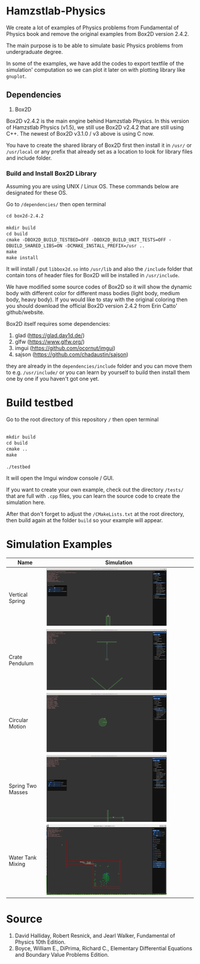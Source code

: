 # Hamzstlab-Physics
We create a lot of examples of Physics problems from Fundamental of Physics book and remove the original examples from Box2D version 2.4.2.

The main purpose is to be able to simulate basic Physics problems from undergraduate degree. 

In some of the examples, we have add the codes to export textfile of the simulation' computation so we can plot it later on with plotting library like `gnuplot`.

## Dependencies

1. Box2D

Box2D v2.4.2 is the main engine behind Hamzstlab Physics. In this version of Hamzstlab Physics (v1.5), we still use Box2D v2.4.2 that are still using C++. The newest of Box2D v3.1.0 / v3 above is using C now.

You have to create the shared library of Box2D first then install it in `/usr/` or `/usr/local` or any prefix that already set as a location to look for library files and include folder.

### Build and Install Box2D Library
Assuming you are using UNIX / Linux OS. These commands below are designated for these OS.

Go to `/dependencies/` then open terminal

```
cd box2d-2.4.2

mkdir build
cd build
cmake -DBOX2D_BUILD_TESTBED=OFF -DBOX2D_BUILD_UNIT_TESTS=OFF -DBUILD_SHARED_LIBS=ON -DCMAKE_INSTALL_PREFIX=/usr ..
make
make install
```

It will install / put `libbox2d.so` into `/usr/lib` and also the `/include` folder that contain tons of header files for Box2D will be installed in `/usr/include`.

We have modified some source codes of Box2D so it will show the dynamic body with different color for different mass bodies (light body, medium body, heavy body).
If you would like to stay with the original coloring then you should download the official Box2D version 2.4.2 from Erin Catto' github/website.

Box2D itself requires some dependencies:

1. glad (https://glad.dav1d.de/)
2. glfw (https://www.glfw.org/)
3. imgui (https://github.com/ocornut/imgui)
4. sajson (https://github.com/chadaustin/sajson)

they are already in the `dependencies/include` folder and you can move them to e.g. `/usr/include/` or you can learn by yourself to build then install them one by one if you haven't got one yet.

# Build testbed 

Go to the root directory of this repository `/` then open terminal

```

mkdir build
cd build
cmake ..
make

./testbed
```

It will open the Imgui window console / GUI.

If you want to create your own example, check out the directory `/tests/` that are full with `.cpp` files, you can learn the source code to create the simulation here.

After that don't forget to adjust the `/CMakeLists.txt` at the root directory, then build again at the folder `build` so your example will appear.

# Simulation Examples

| Name | Simulation |
| -------------     | ------------- | 
| Vertical Spring   | <img src="https://github.com/glanzkaiser/Hamzstlab-Physics/blob/main/images/1.png" width="83%">
| Crate Pendulum    | <img src="https://github.com/glanzkaiser/Hamzstlab-Physics/blob/main/images/2.png" width="83%">
| Circular Motion   | <img src="https://github.com/glanzkaiser/Hamzstlab-Physics/blob/main/images/3.png" width="83%">
| Spring Two Masses | <img src="https://github.com/glanzkaiser/Hamzstlab-Physics/blob/main/images/4.png" width="83%">
| Water Tank Mixing | <img src="https://github.com/glanzkaiser/Hamzstlab-Physics/blob/main/images/Watertankmixing3.gif" width="83%">

# Source

1. David Halliday, Robert Resnick, and Jearl Walker, Fundamental of Physics 10th Edition.
2. Boyce, William E., DiPrima, Richard C., Elementary Differential Equations and Boundary Value Problems Edition.